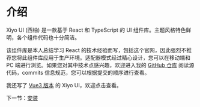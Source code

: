 # 介绍

Xiyo UI (西柚) 是一款基于 React 和 TypeScript 的 UI 组件库。主题风格特色鲜明，各个组件代码也十分简洁。

该组件库是本人总结学习 React 的技术经验而写，包括这个官网，因此强烈不推荐您将此组件库应用于生产环境。适配器模式经过精心设计，您可以在移动端和 PC
端进行浏览。如果您对其中技术点感兴趣，欢迎进入我的 [GitHub 仓库](https://github.com/kunccc/xiyo-ui-src) 阅读源代码，commits 信息规范，您可以根据提交的顺序进行查看。

我还写了 [Vue3 版本](http://kuncc.gitee.io/xiyo-ui-website) 的 Xiyo UI，欢迎点击查看。

下一节：[安装](#/install)